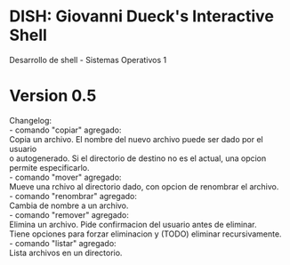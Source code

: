 # DISH: Giovanni Dueck's Interactive Shell
Desarrollo de shell - Sistemas Operativos 1

# Version 0.5
Changelog:\
    - comando "copiar" agregado:\
        Copia un archivo. El nombre del nuevo archivo puede ser dado por el usuario\
        o autogenerado. Si el directorio de destino no es el actual, una opcion\
        permite especificarlo.\
    - comando "mover" agregado:\
        Mueve una rchivo al directorio dado, con opcion de renombrar el archivo.\
    - comando "renombrar" agregado:\
        Cambia de nombre a un archivo.\
    - comando "remover" agregado:\
        Elimina un archivo. Pide confirmacion del usuario antes de eliminar.\
        Tiene opciones para forzar eliminacion y (TODO) eliminar recursivamente.\
    - comando "listar" agregado:\
        Lista archivos en un directorio.
